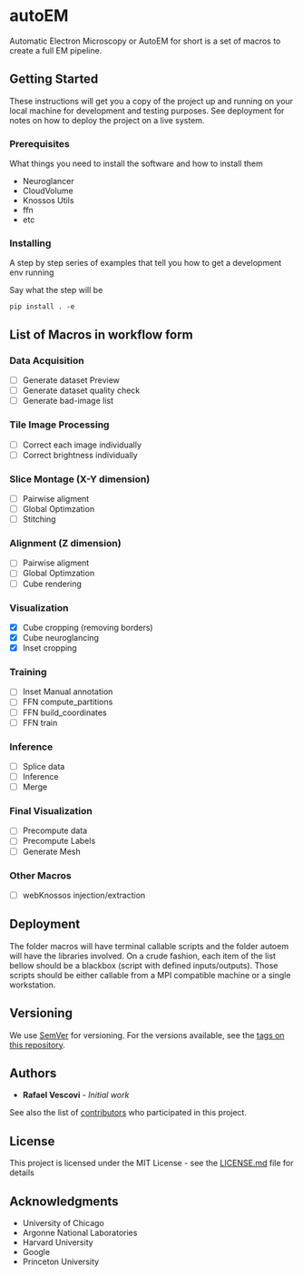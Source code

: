 # autoEM

Automatic Electron Microscopy or AutoEM for short is a set of macros to create a full EM pipeline.

## Getting Started

These instructions will get you a copy of the project up and running on your local machine for development and testing purposes. See deployment for notes on how to deploy the project on a live system.

### Prerequisites

What things you need to install the software and how to install them

* Neuroglancer
* CloudVolume
* Knossos Utils
* ffn
* etc

### Installing

A step by step series of examples that tell you how to get a development env running

Say what the step will be

```
pip install . -e
```

## List of Macros in workflow form

### Data Acquisition
- [ ] Generate dataset Preview
- [ ] Generate dataset quality check
- [ ] Generate bad-image list

### Tile Image Processing
- [ ] Correct each image individually
- [ ] Correct brightness individually

### Slice Montage (X-Y dimension)
- [ ] Pairwise aligment
- [ ] Global Optimzation
- [ ] Stitching

### Alignment (Z dimension)
- [ ] Pairwise aligment
- [ ] Global Optimzation
- [ ] Cube rendering

### Visualization 
- [x] Cube cropping (removing borders)
- [x] Cube neuroglancing
- [x] Inset cropping

### Training
- [ ] Inset Manual annotation
- [ ] FFN compute_partitions
- [ ] FFN build_coordinates
- [ ] FFN train

### Inference
- [ ] Splice data
- [ ] Inference
- [ ] Merge

### Final Visualization
- [ ] Precompute data
- [ ] Precompute Labels
- [ ] Generate Mesh

### Other Macros
- [ ] webKnossos injection/extraction



## Deployment

The folder macros will have terminal callable scripts and the folder autoem will have the libraries involved.
On a crude fashion, each item of the list bellow should be a blackbox (script with defined inputs/outputs).
Those scripts should be either callable from a MPI compatible machine or a single workstation.


## Versioning

We use [SemVer](http://semver.org/) for versioning. For the versions available, see the [tags on this repository](https://github.com/your/project/tags). 

## Authors

* **Rafael Vescovi** - *Initial work*

See also the list of [contributors](https://github.com/ravescovi/autoem/contributors) who participated in this project.

## License

This project is licensed under the MIT License - see the [LICENSE.md](LICENSE.md) file for details

## Acknowledgments

* University of Chicago
* Argonne National Laboratories
* Harvard University
* Google
* Princeton University
